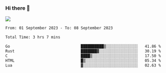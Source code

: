 ### Hi there 👋️

![](https://komarev.com/ghpvc/?username=Loner1024)

<!--START_SECTION:waka-->

```txt
From: 01 September 2023 - To: 08 September 2023

Total Time: 3 hrs 7 mins

Go                               ██████████▒░░░░░░░░░░░░░░   41.86 %
Rust                             ███████▓░░░░░░░░░░░░░░░░░   30.19 %
C                                ████▒░░░░░░░░░░░░░░░░░░░░   17.50 %
HTML                             █▒░░░░░░░░░░░░░░░░░░░░░░░   05.34 %
Lua                              ▓░░░░░░░░░░░░░░░░░░░░░░░░   02.63 %
```

<!--END_SECTION:waka-->



